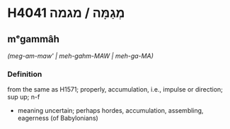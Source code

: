 # H4041 מְגַמָּה / מגמה

## mᵉgammâh

_(meg-am-maw' | meh-ɡahm-MAW | meh-ɡa-MA)_

### Definition

from the same as H1571; properly, accumulation, i.e., impulse or direction; sup up; n-f

- meaning uncertain; perhaps hordes, accumulation, assembling, eagerness (of Babylonians)

